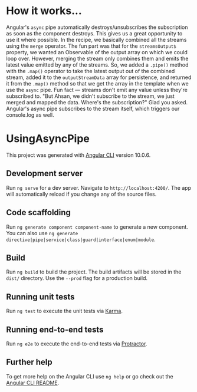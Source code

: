 # How it works...

Angular's `async` pipe automatically destroys/unsubscribes the subscription as soon as the component destroys.
This gives us a great opportunity to use it where possible. In the recipe, we basically combined all the streams using the `merge` operator.
The fun part was that for the `streamsOutput$` property, we wanted an Observable of the output array on which we could loop over. However, merging the stream only combines them and emits the latest value emitted by any of the streams.
So, we added a `.pipe()` method with the `.map()` operator to take the latest output out of the combined stream, added it to the `outputStreamData` array for persistence, and returned it from the `.map()` method so that we get the array in the template when we use the `async` pipe.
Fun fact — streams don't emit any value unless they're subscribed to. "But Ahsan, we didn't subscribe to the stream, we just merged and mapped the data. Where's the subscription?" Glad you asked. Angular's async pipe subscribes to the stream itself, which triggers our console.log as well.

# UsingAsyncPipe

This project was generated with [Angular CLI](https://github.com/angular/angular-cli) version 10.0.6.

## Development server

Run `ng serve` for a dev server. Navigate to `http://localhost:4200/`. The app will automatically reload if you change any of the source files.

## Code scaffolding

Run `ng generate component component-name` to generate a new component. You can also use `ng generate directive|pipe|service|class|guard|interface|enum|module`.

## Build

Run `ng build` to build the project. The build artifacts will be stored in the `dist/` directory. Use the `--prod` flag for a production build.

## Running unit tests

Run `ng test` to execute the unit tests via [Karma](https://karma-runner.github.io).

## Running end-to-end tests

Run `ng e2e` to execute the end-to-end tests via [Protractor](http://www.protractortest.org/).

## Further help

To get more help on the Angular CLI use `ng help` or go check out the [Angular CLI README](https://github.com/angular/angular-cli/blob/master/README.md).
